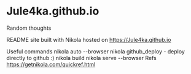 # Jule4ka.github.io
Random thoughts

README
site built with Nikola hosted on https://Jule4ka.github.io

Useful commands
nikola auto --browser
nikola github_deploy - deploy directly to github :) 
nikola build
nikola serve --browser
Refs
https://getnikola.com/quickref.html
